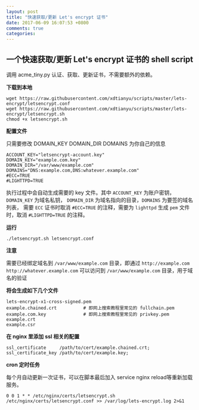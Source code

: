 ```yaml
---
layout: post
title: "快速获取/更新 Let's encrypt 证书"
date: 2017-06-09 16:07:53 +0800
comments: true
categories:
---
```

一个快速获取/更新 Let's encrypt 证书的 shell script
------------

调用 acme_tiny.py 认证、获取、更新证书，不需要额外的依赖。

**下载到本地**

```
wget https://raw.githubusercontent.com/xdtianyu/scripts/master/lets-encrypt/letsencrypt.conf
wget https://raw.githubusercontent.com/xdtianyu/scripts/master/lets-encrypt/letsencrypt.sh
chmod +x letsencrypt.sh
```

**配置文件**

只需要修改 DOMAIN_KEY DOMAIN_DIR DOMAINS 为你自己的信息

```
ACCOUNT_KEY="letsencrypt-account.key"
DOMAIN_KEY="example.com.key"
DOMAIN_DIR="/var/www/example.com"
DOMAINS="DNS:example.com,DNS:whatever.example.com"
#ECC=TRUE
#LIGHTTPD=TRUE
```

执行过程中会自动生成需要的 key 文件。其中 `ACCOUNT_KEY` 为账户密钥， `DOMAIN_KEY` 为域名私钥， `DOMAIN_DIR` 为域名指向的目录，`DOMAINS` 为要签的域名列表， 需要 `ECC` 证书时取消 `#ECC=TRUE` 的注释，需要为 `lighttpd` 生成 `pem` 文件时，取消 `#LIGHTTPD=TRUE` 的注释。

**运行**

```
./letsencrypt.sh letsencrypt.conf
```

**注意**

需要已经绑定域名到 `/var/www/example.com` 目录，即通过 `http://example.com` `http://whatever.example.com` 可以访问到 `/var/www/example.com` 目录，用于域名的验证

**将会生成如下几个文件**

    lets-encrypt-x1-cross-signed.pem
    example.chained.crt          # 即网上搜索教程里常见的 fullchain.pem
    example.com.key              # 即网上搜索教程里常见的 privkey.pem
    example.crt
    example.csr

**在 nginx 里添加 ssl 相关的配置**

    ssl_certificate     /path/to/cert/example.chained.crt;
    ssl_certificate_key /path/to/cert/example.key;

**cron 定时任务**

每个月自动更新一次证书，可以在脚本最后加入 service nginx reload等重新加载服务。

```
0 0 1 * * /etc/nginx/certs/letsencrypt.sh /etc/nginx/certs/letsencrypt.conf >> /var/log/lets-encrypt.log 2>&1
```

